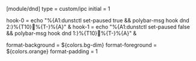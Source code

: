 [module/dnd]
type = custom/ipc
initial = 1

hook-0 = echo "%{A1:dunstctl set-paused true && polybar-msg hook dnd 2:}%{T10}%{T-}%{A}" &
hook-1 = echo "%{A1:dunstctl set-paused false && polybar-msg hook dnd 1:}%{T10}%{T-}%{A}" &

format-background = ${colors.bg-dim}
format-foreground = ${colors.orange}
format-padding = 1
